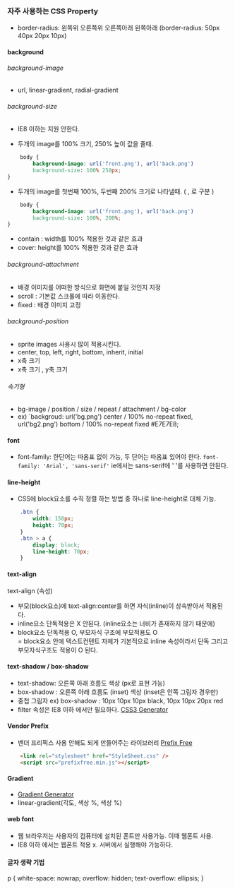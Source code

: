 ### 자주 사용하는 CSS Property
- border-radius: 왼쪽위 오른쪽위 오른쪽아래 왼쪽아래
(border-radius: 50px 40px 20px 10px)

#### background
###### background-image 
- url, linear-gradient, radial-gradient

###### background-size
- IE8 이하는 지원 안한다.

- 두개의 image를 100% 크기, 250% 높이 값을 줄때.

```css
	body {
		background-image: url('front.png'), url('back.png')
		background-size: 100% 250px;
}
```

- 두개의 image를 첫번째 100%, 두번째 200% 크기로 나타낼때. ( , 로 구분 )

```css
	body {
		background-image: url('front.png'), url('back.png')
		background-size: 100%, 200%;
}
```

- contain : width를 100% 적용한 것과 같은 효과
- cover: height를 100% 적용한 것과 같은 효과

###### background-attachment
- 배경 이미지를 어떠한 방식으로 화면에 붙일 것인지 지정
- scroll : 기본값 스크롤에 따라 이동한다.
- fixed : 배경 이미지 고정 

###### background-position
- sprite images 사용시 많이 적용시킨다.
- center, top, left, right, bottom, inherit, initial
- x축 크기 
- x축 크기 , y축 크기 

###### 속기형
- bg-image / position / size / repeat / attachment / bg-color 
- ex)
`backgroud: url('bg.png') center / 100% no-repeat fixed, url('bg2.png') bottom / 100% no-repeat fixed #E7E7E8;

#### font
- font-family: 한단어는 따옴표 없이 가능, 두 단어는 따옴표 있어야 한다. 
`font-family: 'Arial', 'sans-serif'` 
ie에서는 sans-serif에 ' '를 사용하면 안된다.

#### line-height
- CSS에 block요소를 수직 정렬 하는 방법 중 하나로 line-height로 대체 가능.

```css
	.btn {
		width: 150px;
		height: 70px;
	}
	.btn > a {
		display: block;
		line-height: 70px;
	}
```

#### text-align

text-align (속성)
- 부모(block요소)에 text-align:center를 하면 자식(inline)이 상속받아서 적용된다.
- inline요소 단독적용은 X 안된다. (inline요소는 너비가 존재하지 않기 때문에)
- block요소 단독적용 O, 부모자식 구조에 부모적용도 O  
= block요소 안에 텍스트컨텐트 자체가 기본적으로 inline 속성이라서 단독 그리고 부모자식구조도 적용이 O 된다.

#### text-shadow / box-shadow
- text-shadow: 오른쪽 아래 흐름도 색상 (px로 표현 가능)
- box-shadow : 오른쪽 아래 흐름도 (inset) 색상 (inset은 안쪽 그림자 경우만)
- 중첩 그림자
ex) box-shadow : 10px 10px 10px black, 10px 10px 20px red 
- filter 속성은 IE8 이하 에서만 필요하다.
[CSS3 Generator](http://css3generator.com/) 

#### Vendor Prefix 
- 벤더 프리픽스 사용 안해도 되게 만들어주는 라이브러리
[Prefix Free](https://leaverou.github.io/prefixfree/)

```html
	<link rel="stylesheet" href="StyleSheet.css" />
	<script src="prefixfree.min.js"></script>
```

#### Gradient
- [Gradient Generator](http://www.colorzilla.com/gradient-editor/)
- linear-gradient(각도, 색상 %, 색상 %)


#### web font
- 웹 브라우저는 사용자의 컴퓨터에 설치된 폰트만 사용가능.
이때 웹폰트 사용.
- IE8 이하 에서는 웹폰트 적용 x. 서버에서 실행해야 가능하다.

#### 글자 생략 기법 

p {
	white-space: nowrap;
	overflow: hidden;
	text-overflow: ellipsis;
}